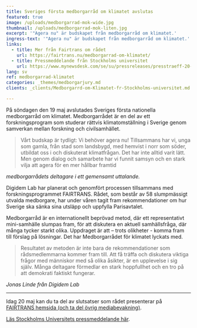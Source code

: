 ```yaml
---
title: Sveriges första medborgarråd om klimatet avslutas
featured: true
image: /uploads/medborgarrad-mok-wide.jpg
thumbnail: /uploads/medborgarrad-mok-liten.jpg
excerpt: '"Agera nu" är budskapet från medborgarråd om klimatet.'
ingress-text: '"Agera nu" är budskapet från medborgarråd om klimatet.'
links:
  - title: Mer från Fairtrans om rådet
    url: https://fairtrans.nu/medborgarrad-om-klimatet/
  - title: Pressmeddelande från Stockholms universitet
    url: https://www.mynewsdesk.com/se/su/pressreleases/presstraeff-20-maj-nationellt-medborgarraad-presenterar-foerslag-om-klimatet-3322971
lang: sv
ref: medborgarrad-klimatet
categories: _themes/medborgarjury.md
clients: _clients/Medborgarrd-om-Klimatet-fr-Stockholms-universitet.md

---
```


På söndagen den 19 maj avslutades Sveriges första nationella medborgarråd om klimatet. Medborgarrådet är en del av ett forskningsprogram som studerar rättvis klimatomställning i Sverige genom samverkan mellan forskning och civilsamhället.

> Vårt budskap är tydligt: Vi behöver agera nu! Tillsammans har vi, unga som gamla, från stad som landsbygd, med hemvist i norr som söder, utbildat oss i och diskuterat klimatfrågan. Det har inte alltid varit lätt. Men genom dialog och samarbete har vi funnit samsyn och en stark vilja att agera för en mer hållbar framtid

 _medborgarrådets deltagare i ett gemensamt uttalande._

Digidem Lab har planerat och genomfört processen tillsammans med forskningsprogrammet FAIRTRANS. Rådet, som består av 58 slumpmässigt utvalda medborgare, har under våren tagit fram rekommendationer om hur Sverige ska sänka sina utsläpp och uppfylla Parisavtalet.

Medborgarråd är en internationellt beprövad metod, där ett representativt mini-samhälle slumpas fram, för att diskutera en aktuell samhällsfråga, där många tycker starkt olika. Uppdraget är att – trots olikheter - komma fram till förslag på lösningar. Det har Medborgarrådet för klimatet lyckats med.

> Resultatet av metoden är inte bara de rekommendationer som rådsmedlemmarna kommer fram till. Att få träffa och diskutera viktiga frågor med människor med så olika åsikter, är en upplevelse i sig själv. Många deltagare förmedlar en stark hoppfullhet och en tro på att demokrati faktiskt fungerar.

_Jonas Linde från Digidem Lab_

---

Idag 20 maj kan du ta del av slutsatser som rådet presenterar på [FAIRTRANS hemsida (och ta del övrig mediabevakning)](https://fairtrans.nu/medborgarrad-om-klimatet/).

[Läs Stockholms Universitets pressmeddelande här](https://www.mynewsdesk.com/se/su/pressreleases/presstraeff-20-maj-nationellt-medborgarraad-presenterar-foerslag-om-klimatet-3322971).
